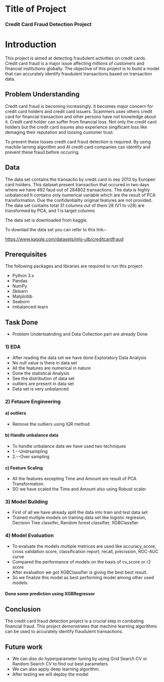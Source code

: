 
# Title of Project

### Credit Card Fraud Detection Project


# Introduction
This project is aimed at detecting fraudulent activities on credit cards. Credit card fraud is a major issue affecting millions of customers and financial institutions globally. The objective of this project is to build a model that can accurately identify fraudulent transactions based on transaction data.

## Problem Understanding
Credit card fraud is becoming increasingly. It becomes major concern for credit card holders and credit card issuers. Scammers uses others credit card for financial transaction and other persons have not knowledge about it.
Credit card holder can suffer from financial loss. Not only the credit card holders but the credit card issures also experience singificant loss like demaging their reputation and loosing customer trust.

To prevent these losses credit card fraud detection is required. By using machile larning algorithm and AI credit card companies can identify and prevent these fraud before occuring.
## Data 
The data set contains the transactio by credit card in sep 2013 by Europen card holders. This dataset present transaction that occured in two days where we have 492 faud out of 284802 transactions. The data is highly unbalanced
It contains only numerical variable which are the result of PCA transformation. Due the confidentiality original features are not provided. 
The data set contains total 31 columns out of them 28 (V1 to v28) are transformed by PCA, and 1 is target columns

The data set is downloaded from kaggle.


To downlad the data set you can refer to this link:-

https://www.kaggle.com/datasets/mlg-ulb/creditcardfraud

## Prerequisites
The following packages and libraries are required to run this project:

- Python 3.x
- Pandas
- NumPy
- Sklearn
- Matplotlib
- Seaborn
- imbalanced-learn
## Task Done

- Problem Undertsatnding and Data Collection part are already Done 

### 1) EDA
- After reading the data set we have done Exploratory Data Analysis
- No null value is there in data set
- All the features are numerical in nature
- Done the statistical Analysis
- See the distribution of data set
- outliers are present in data set
- Data set is very unbalanced



 ### 2) Fetaure Engineering 
#### a) outliers
 - Remove the outliers using IQR method

#### b) Handle unbalance data
- To handle unbalance data we have used two techniques
-  1.--Undrsampling
-  2.--Over sampling

#### c) Feature Scaling 

 - All the features excepting Time and Amount are result of PCA Transformation.
 - SO we have scaled the Time and Amount also using Robust scaler 

### 3) Model Building 
- First of all we have already split the data into train and test data set
- Trained multiple models on training data set like logistic regresion, Decision Tree classifer, Random forest classifier, XGBClassfier

### 4) Model Evaluation
- To evaluate the models multiple metrices are used like accuracy_score, cross validation score, classification report, recall, precission, ROC-AUC curve
- Compared the performance of models on the basis of cv_score or r2 score
- After evaluation we got XGBClassifier is giving the best best result.
 - So we finalize this model as best performing model among other used models.

#### Done some prediction using XGBRegressor



## Conclusion

The credit card fraud detection project is a crucial step in combating financial fraud. This project demonstrates that machine learning algorithms can be used to accurately identify fraudulent transactions.
## Future work

- We can also do hyperparameter tuning by using Grid Search CV or Random Search CV to find out best parameters
- We can also apply deep learning algorithm.
- After testing we will deploy the model